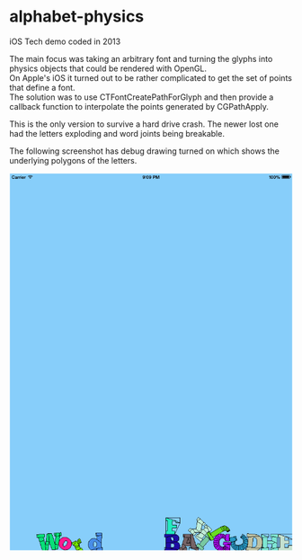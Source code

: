 # alphabet-physics
iOS Tech demo coded in 2013

The main focus was taking an arbitrary font and turning the glyphs into physics objects that could be rendered with OpenGL.  
On Apple's iOS it turned out to be rather complicated to get the set of points that define a font.  
The solution was to use CTFontCreatePathForGlyph and then provide a callback function to interpolate the points generated by CGPathApply.  

This is the only version to survive a hard drive crash. The newer lost one had the letters exploding and word joints being breakable.  

The following screenshot has debug drawing turned on which shows the underlying polygons of the letters.

![Screenshot 1](/screenshots/alphabet.png)
